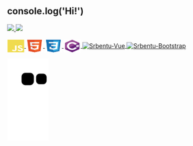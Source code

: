 ## console.log('Hi!')

 <div>
  <a href="https://github.com/Srbentu">
  <img height="180em" src="https://github-readme-stats.vercel.app/api?username=Srbentu&show_icons=true&theme=dark&include_all_commits=true&count_private=true"/>
  <img height="180em" src="https://github-readme-stats.vercel.app/api/top-langs/?username=Srbentu&layout=compact&langs_count=7&theme=dark"/>
</div>
  <div style="display: inline_block"><br>
  <img align="center" alt="Srbentu-Js" height="30" width="40" src="https://raw.githubusercontent.com/devicons/devicon/master/icons/javascript/javascript-plain.svg">
  <img align="center" alt="Srbentu-HTML" height="30" width="40" src="https://raw.githubusercontent.com/devicons/devicon/master/icons/html5/html5-original.svg">
  <img align="center" alt="Srbentu-CSS" height="30" width="40" src="https://raw.githubusercontent.com/devicons/devicon/master/icons/css3/css3-original.svg">
  <img align="center" alt="Srbentu-Csharp" height="30" width="40" src="https://raw.githubusercontent.com/devicons/devicon/master/icons/csharp/csharp-original.svg">
  <img align="center" alt="Srbentu-Vue" height="30" width="100" src="https://img.shields.io/badge/Vue.js-35495E?style=for-the-badge&logo=vue.js&logoColor=4FC08D">
      <img align="center" alt="Srbentu-Bootstrap" height="30" width="100" src="https://img.shields.io/badge/Bootstrap-563D7C?style=for-the-badge&logo=bootstrap&logoColor=white">
    
    
</div>
 
 ![Snake animation](https://github.com/Srbentu/Srbentu/blob/output/github-contribution-grid-snake.svg)

